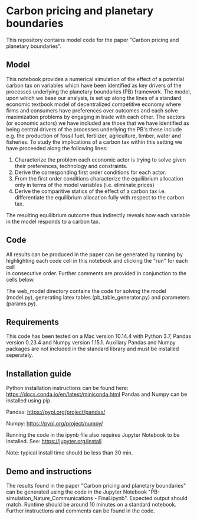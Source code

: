 # Carbon pricing and planetary boundaries

This repository contains model code for the paper "Carbon pricing and planetary boundaries".

## Model

This notebook provides a numerical simulation of the effect of a potential carbon tax on variables which have been identified as 
key drivers of the processes underlying the planetary boundaries (PB) framework. The model, upon which we base our analysis, is set up along the lines of a standard economic textbook model of decentralized competitive economy where firms and consumers have preferences over outcomes and each solve maximization problems by engaging in trade with each other. The sectors (or economic actors) we have included are those that we have identified as being central drivers of the processes underlying the PB's these include e.g. the production of fossil fuel, fertilizer, agriculture, timber, water and fisheries.  To study the implications of a carbon tax within this setting we have proceeded along the following lines:
1. Characterize the problem each economic actor is trying to solve given their preferences, technology and constraints.
2. Derive the corresponding first order conditions for each actor.
3. From the first order conditions characterize the equilibrium allocation only in terms of the model variables (i.e. eliminate prices) 
4. Derive the comparitive statics of the effect of a carbon tax i.e. differentiate the equilibrium allocation fully with respect to the carbon tax.

The resulting equilibrium outcome thus indirectly reveals how each variable in the model responds to a carbon tax.

## Code

All results can be produced in the paper can be generated by running by highlighting each code cell in this notebook and clicking the "run" for each cell  
in consecutive order. Further comments are provided in conjunction to the cells below. 

The web_model directory contains the code for solving the model (model.py), generating latex tables (pb_table_generator.py) and parameters (params.py).


## Requirements

This code has been tested on a Mac version 10.14.4 with Python 3.7, Pandas version 0.23.4 and Numpy version 1.15.1. Auxillary Pandas and Numpy packages are not included in the standard library and must be installed seperately. 


## Installation guide

Python installation instructions can be found here: https://docs.conda.io/en/latest/miniconda.html
Pandas and Numpy can be installed using pip.

Pandas: https://pypi.org/project/pandas/ 

Numpy: https://pypi.org/project/numpy/

Running the code in the ipynb file also requires Jupyter Notebook to be installed. See:
https://jupyter.org/install

Note: typical install time should be less than 30 min.

## Demo and instructions

The results found in the paper "Carbon pricing and planetary boundaries" can be generated using the code in the Jupyter Notebook "PB-simulation_Nature_Communications - Final.ipynb". Expected output should match. Runtime should be around 10 minutes on a standard notebook. Further instructions and comments can be found in the code.

